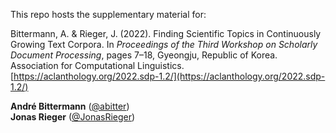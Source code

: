 This repo hosts the supplementary material for: 

Bittermann, A. & Rieger, J. (2022). Finding Scientific Topics in Continuously Growing Text Corpora. In *Proceedings of the Third Workshop on Scholarly Document Processing*, pages 7–18, Gyeongju, Republic of Korea. Association for Computational Linguistics. [https://aclanthology.org/2022.sdp-1.2/](https://aclanthology.org/2022.sdp-1.2/)

**André Bittermann** ([@abitter](https://github.com/abitter))  
**Jonas Rieger** ([@JonasRieger](https://github.com/JonasRieger))
